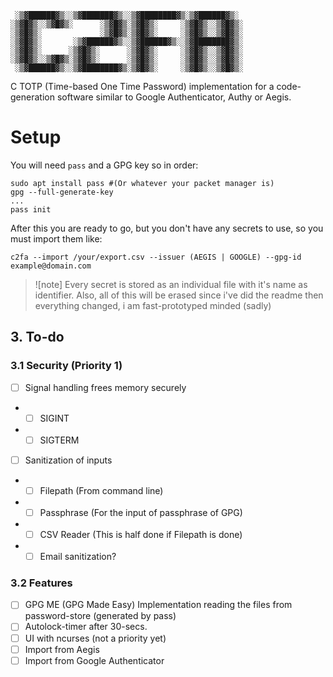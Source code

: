 ```
 ░▒▓██████▓▒░░▒▓███████▓▒░░▒▓████████▓▒░▒▓██████▓▒░  
░▒▓█▓▒░░▒▓█▓▒░      ░▒▓█▓▒░▒▓█▓▒░     ░▒▓█▓▒░░▒▓█▓▒░ 
░▒▓█▓▒░             ░▒▓█▓▒░▒▓█▓▒░     ░▒▓█▓▒░░▒▓█▓▒░ 
░▒▓█▓▒░       ░▒▓██████▓▒░░▒▓██████▓▒░░▒▓████████▓▒░ 
░▒▓█▓▒░      ░▒▓█▓▒░      ░▒▓█▓▒░     ░▒▓█▓▒░░▒▓█▓▒░ 
░▒▓█▓▒░░▒▓█▓▒░▒▓█▓▒░      ░▒▓█▓▒░     ░▒▓█▓▒░░▒▓█▓▒░ 
 ░▒▓██████▓▒░░▒▓████████▓▒░▒▓█▓▒░     ░▒▓█▓▒░░▒▓█▓▒░ 
```

C TOTP (Time-based One Time Password) implementation for a code-generation software similar to
Google Authenticator, Authy or Aegis.

# Setup

You will need `pass` and a GPG key so in order:
```
sudo apt install pass #(Or whatever your packet manager is)
gpg --full-generate-key
...
pass init
```

After this you are ready to go, but you don't have any secrets to use, so you must import them like:
```
c2fa --import /your/export.csv --issuer (AEGIS | GOOGLE) --gpg-id example@domain.com
```

> ![note]
> Every secret is stored as an individual file with it's name as identifier.
> Also, all of this will be erased since i've did the readme then everything changed, i am fast-prototyped minded (sadly)

## 3. To-do
### 3.1 Security (Priority 1)
- [ ] Signal handling frees memory securely
-   - [ ] SIGINT
-   - [ ] SIGTERM
- [ ] Sanitization of inputs
-   - [ ] Filepath (From command line)
-   - [ ] Passphrase (For the input of passphrase of GPG)
-   - [ ] CSV Reader (This is half done if Filepath is done)
-   - [ ] Email sanitization?

### 3.2 Features
- [ ] GPG ME (GPG Made Easy) Implementation reading the files from password-store (generated by pass)
- [ ] Autolock-timer after 30-secs.
- [ ] UI with ncurses (not a priority yet)
- [ ] Import from Aegis
- [ ] Import from Google Authenticator
